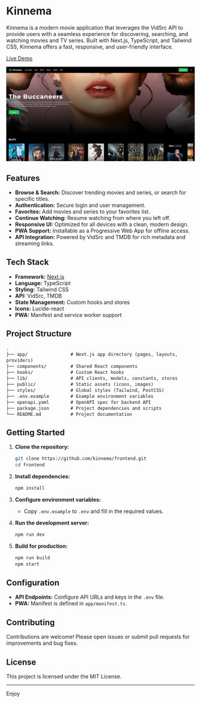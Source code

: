 # Kinnema

Kinnema is a modern movie application that leverages the VidSrc API to provide users with a seamless experience for discovering, searching, and watching movies and TV series. Built with Next.js, TypeScript, and Tailwind CSS, Kinnema offers a fast, responsive, and user-friendly interface.

[Live Demo](https://kinnema.vercel.app)

<img width="1437" alt="Screenshot" src="image.png">

## Features

- **Browse & Search:** Discover trending movies and series, or search for specific titles.
- **Authentication:** Secure login and user management.
- **Favorites:** Add movies and series to your favorites list.
- **Continue Watching:** Resume watching from where you left off.
- **Responsive UI:** Optimized for all devices with a clean, modern design.
- **PWA Support:** Installable as a Progressive Web App for offline access.
- **API Integration:** Powered by VidSrc and TMDB for rich metadata and streaming links.

## Tech Stack

- **Framework:** [Next.js](https://nextjs.org/)
- **Language:** TypeScript
- **Styling:** Tailwind CSS
- **API:** VidSrc, TMDB
- **State Management:** Custom hooks and stores
- **Icons:** Lucide-react
- **PWA:** Manifest and service worker support

## Project Structure

```
.
├── app/                # Next.js app directory (pages, layouts, providers)
├── components/         # Shared React components
├── hooks/              # Custom React hooks
├── lib/                # API clients, models, constants, stores
├── public/             # Static assets (icons, images)
├── styles/             # Global styles (Tailwind, PostCSS)
├── .env.example        # Example environment variables
├── openapi.yaml        # OpenAPI spec for backend API
├── package.json        # Project dependencies and scripts
└── README.md           # Project documentation
```

## Getting Started

1. **Clone the repository:**
   ```sh
   git clone https://github.com/kinnema/frontend.git
   cd frontend
   ```

2. **Install dependencies:**
   ```sh
   npm install
   ```

3. **Configure environment variables:**
   - Copy `.env.example` to `.env` and fill in the required values.

4. **Run the development server:**
   ```sh
   npm run dev
   ```

5. **Build for production:**
   ```sh
   npm run build
   npm start
   ```

## Configuration

- **API Endpoints:** Configure API URLs and keys in the `.env` file.
- **PWA:** Manifest is defined in `app/manifest.ts`.

## Contributing

Contributions are welcome! Please open issues or submit pull requests for improvements and bug fixes.

## License

This project is licensed under the MIT License.

---

Enjoy
